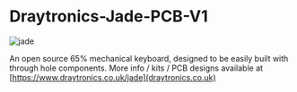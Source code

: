 # Draytronics-Jade-PCB-V1

![jade](https://www.draytronics.co.uk/wp-content/uploads/2020/12/repository-open-graph-template.png)  

An open source 65% mechanical keyboard, designed to be easily built with through hole components. More info / kits / PCB designs available at [https://www.draytronics.co.uk/jade](draytronics.co.uk)  

